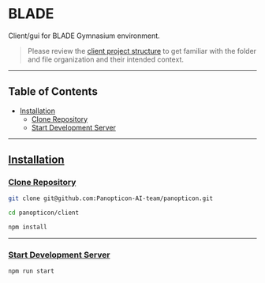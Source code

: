 # BLADE

Client/gui for BLADE Gymnasium environment.

> Please review the [client project structure](https://github.com/Panopticon-AI-team/panopticon/blob/main/CONTRIBUTING.md#client) to get familiar with the folder and file organization and their intended context.

---

## Table of Contents

- [Installation](#installation)
  - [Clone Repository](#clone-repository)
  - [Start Development Server](#start-development-server)

---

## [Installation](#installation)

### [Clone Repository](#clone-repository)

```bash
git clone git@github.com:Panopticon-AI-team/panopticon.git
```

```bash
cd panopticon/client
```

```bash
npm install
```

---

### [Start Development Server](#start-development-server)

```bash
npm run start
```
